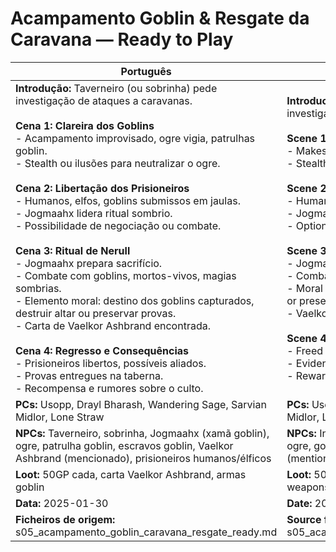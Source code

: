 # Acampamento Goblin & Resgate da Caravana — Ready to Play

| Português | English |
|-----------|---------|
| **Introdução:** Taverneiro (ou sobrinha) pede investigação de ataques a caravanas.<br><br>**Cena 1: Clareira dos Goblins**<br>- Acampamento improvisado, ogre vigia, patrulhas goblin.<br>- Stealth ou ilusões para neutralizar o ogre.<br><br>**Cena 2: Libertação dos Prisioneiros**<br>- Humanos, elfos, goblins submissos em jaulas.<br>- Jogmaahx lidera ritual sombrio.<br>- Possibilidade de negociação ou combate.<br><br>**Cena 3: Ritual de Nerull**<br>- Jogmaahx prepara sacrifício.<br>- Combate com goblins, mortos-vivos, magias sombrias.<br>- Elemento moral: destino dos goblins capturados, destruir altar ou preservar provas.<br>- Carta de Vaelkor Ashbrand encontrada.<br><br>**Cena 4: Regresso e Consequências**<br>- Prisioneiros libertos, possíveis aliados.<br>- Provas entregues na taberna.<br>- Recompensa e rumores sobre o culto.<br> | **Introduction:** Innkeeper (or niece) requests investigation of caravan attacks.<br><br>**Scene 1: Goblin Clearing**<br>- Makeshift camp, ogre watchman, goblin patrols.<br>- Stealth or illusions to neutralize ogre.<br><br>**Scene 2: Prisoner Rescue**<br>- Humans, elves, submissive goblins in cages.<br>- Jogmaahx leads a dark ritual.<br>- Option to negotiate or fight.<br><br>**Scene 3: Ritual of Nerull**<br>- Jogmaahx prepares a sacrifice.<br>- Combat with goblins, undead, dark magic.<br>- Moral element: fate of captured goblins, destroy altar or preserve evidence.<br>- Vaelkor Ashbrand’s letter found.<br><br>**Scene 4: Return and Consequences**<br>- Freed prisoners, possible allies.<br>- Evidence delivered at tavern.<br>- Reward and rumors about the cult.<br> |
| **PCs:** Usopp, Drayl Bharash, Wandering Sage, Sarvian Midlor, Lone Straw | **PCs:** Usopp, Drayl Bharash, Wandering Sage, Sarvian Midlor, Lone Straw |
| **NPCs:** Taverneiro, sobrinha, Jogmaahx (xamã goblin), ogre, patrulha goblin, escravos goblin, Vaelkor Ashbrand (mencionado), prisioneiros humanos/élficos | **NPCs:** Innkeeper, niece, Jogmaahx (goblin shaman), ogre, goblin patrol, goblin slaves, Vaelkor Ashbrand (mentioned), human/elven prisoners |
| **Loot:** 50GP cada, carta Vaelkor Ashbrand, armas goblin | **Loot:** 50GP each, Vaelkor Ashbrand’s letter, goblin weapons |
| **Data:** 2025-01-30 | **Date:** 2025-01-30 |
| **Ficheiros de origem:** s05_acampamento_goblin_caravana_resgate_ready.md | **Source files:** s05_acampamento_goblin_caravana_resgate_ready.md |
